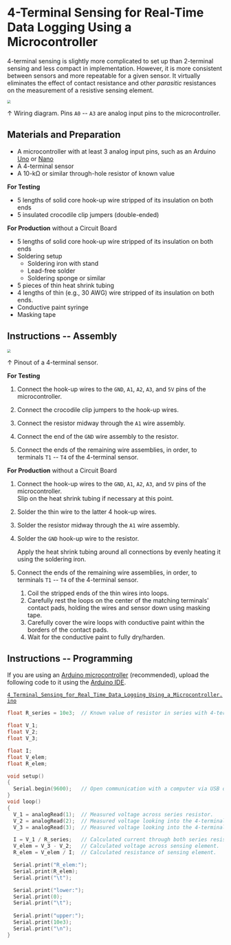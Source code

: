 # 4-Terminal Sensing for Real-Time Data Logging Using a Microcontroller

4-terminal sensing is slightly more complicated to set up than 2-terminal sensing and less compact in implementation. However, it is more consistent between sensors and more repeatable for a given sensor. It virtually eliminates the effect of contact resistance and other *parasitic* resistances on the measurement of a resistive sensing element.

<img src="https://raw.githubusercontent.com/keeganmjgreen/3D-Printed-Sensors-Manual-Demo/main/img/4-Terminal-Sensing-for-Real-Time-Data-Logging-Using-a-Microcontroller.png" style="zoom:50%;" />

$\uparrow$ Wiring diagram. Pins `A0` -- `A3` are analog input pins to the microcontroller.

## Materials and Preparation

 -  A microcontroller with at least 3 analog input pins, such as an Arduino [Uno](https://www.arduino.cc/en/Main/arduinoBoardUno&gt) or [Nano](https://www.arduino.cc/en/pmwiki.php?n=Main/ArduinoBoardNano)
 -  A 4-terminal sensor
 -  A 10-kΩ or similar through-hole resistor of known value

**For Testing**

 -  5 lengths of solid core hook-up wire stripped of its insulation on both ends
 -  5 insulated crocodile clip jumpers (double-ended)

**For Production** without a Circuit Board

 -  5 lengths of solid core hook-up wire stripped of its insulation on both ends
 -  Soldering setup
     -  Soldering iron with stand
     -  Lead-free solder
     -  Soldering sponge or similar
 -  5 pieces of thin heat shrink tubing
 -  4 lengths of thin (e.g., 30 AWG) wire stripped of its insulation on both ends.
 -  Conductive paint syringe
 -  Masking tape

## Instructions -- Assembly

<img src="https://raw.githubusercontent.com/keeganmjgreen/3D-Printed-Sensors-Manual-Demo/main/img/4-Terminal-Sensor-Pinout.png" style="zoom:50%;" />

$\uparrow$ Pinout of a 4-terminal sensor.

**For Testing**

 1. Connect the hook-up wires to the `GND`, `A1`, `A2`, `A3`, and `5V` pins of the microcontroller.
    
 2. Connect the crocodile clip jumpers to the hook-up wires.
    
 3. Connect the resistor midway through the `A1` wire assembly.
    
 4. Connect the end of the `GND` wire assembly to the resistor.
    
 5. Connect the ends of the remaining wire assemblies, in order, to terminals `T1` -- `T4` of the 4-terminal sensor.

**For Production** without a Circuit Board

1. Connect the hook-up wires to the `GND`, `A1`, `A2`, `A3`, and `5V` pins of the microcontroller. \
   Slip on the heat shrink tubing if necessary at this point.
   
3. Solder the thin wire to the latter 4 hook-up wires.
   
4. Solder the resistor midway through the `A1` wire assembly.
   
6. Solder the `GND` hook-up wire to the resistor.
   
   Apply the heat shrink tubing around all connections by evenly heating it using the soldering iron.
   
6. Connect the ends of the remaining wire assemblies, in order, to terminals `T1` -- `T4` of the 4-terminal sensor.
   
    1.  Coil the stripped ends of the thin wires into loops.
    2.  Carefully rest the loops on the center of the matching terminals' contact pads, holding the wires and sensor down using masking tape.
    3.  Carefully cover the wire loops with conductive paint within the borders of the contact pads.
    4.  Wait for the conductive paint to fully dry/harden.

## Instructions -- Programming

If you are using an [Arduino microcontroller](https://www.arduino.cc/en/Main/Products) (recommended), upload the following code to it using the [Arduino IDE](https://www.arduino.cc/en/Guide/Environment).

[`4_Terminal_Sensing_for_Real_Time_Data_Logging_Using_a_Microcontroller.ino`](https://raw.githubusercontent.com/keeganmjgreen/3D-Printed-Sensors-Manual-Demo/main/4_Terminal_Sensing_for_Real_Time_Data_Logging_Using_a_Microcontroller.ino)

```c++
float R_series = 10e3;  // Known value of resistor in series with 4-terminal sensor.

float V_1;
float V_2;
float V_3;

float I;
float V_elem;
float R_elem;

void setup()
{
  Serial.begin(9600);   // Open communication with a computer via USB or with another device via UART.
}
void loop()
{
  V_1 = analogRead(1);  // Measured voltage across series resistor.
  V_2 = analogRead(2);  // Measured voltage looking into the 4-terminal sensor at terminal `T2`.
  V_3 = analogRead(3);  // Measured voltage looking into the 4-terminal sensor at terminal `T3`.

  I = V_1 / R_series;   // Calculated current through both series resistor and 4-terminal sensor.
  V_elem = V_3 - V_2;   // Calculated voltage across sensing element.
  R_elem = V_elem / I;  // Calculated resistance of sensing element.

  Serial.print("R_elem:");
  Serial.print(R_elem);
  Serial.print("\t");

  Serial.print("lower:");
  Serial.print(0);
  Serial.print("\t");
 
  Serial.print("upper:");
  Serial.print(10e3);
  Serial.print("\n");
}
```
